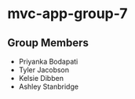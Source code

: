 # mvc-app-group-7

## Group Members
- Priyanka Bodapati
- Tyler Jacobson
- Kelsie Dibben
- Ashley Stanbridge

